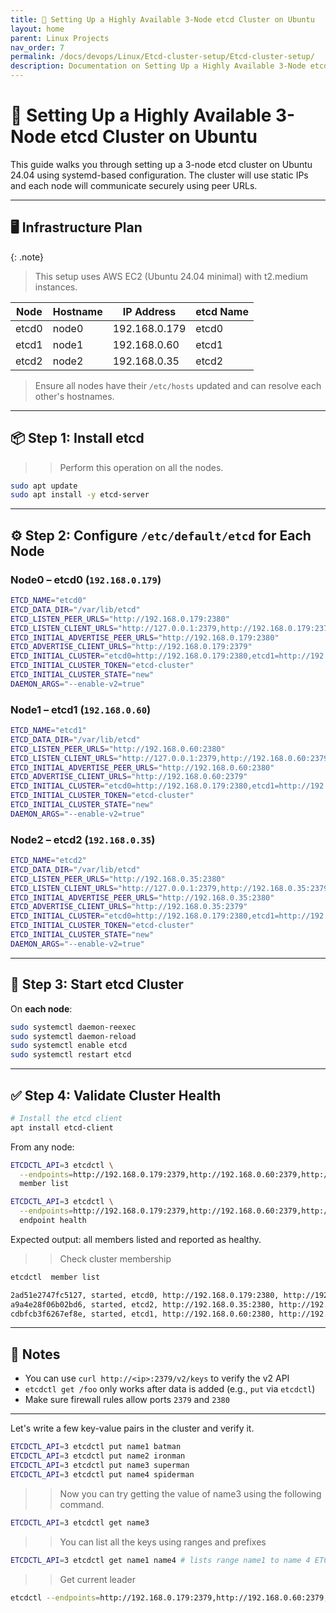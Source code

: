 ```yaml
---
title: 🧩 Setting Up a Highly Available 3-Node etcd Cluster on Ubuntu
layout: home
parent: Linux Projects
nav_order: 7
permalink: /docs/devops/Linux/Etcd-cluster-setup/Etcd-cluster-setup/
description: Documentation on Setting Up a Highly Available 3-Node etcd Cluster on Ubuntu
---
```


# 🧩 Setting Up a Highly Available 3-Node etcd Cluster on Ubuntu

This guide walks you through setting up a 3-node etcd cluster on Ubuntu 24.04 using systemd-based configuration. The cluster will use static IPs and each node will communicate securely using peer URLs.

---

## 🖥️ Infrastructure Plan

{: .note}
> This setup uses AWS EC2 (Ubuntu 24.04 minimal) with t2.medium instances.

| Node  | Hostname | IP Address    | etcd Name |
| ----- | -------- | ------------- | --------- |
| etcd0 | node0    | 192.168.0.179 | etcd0     |
| etcd1 | node1    | 192.168.0.60  | etcd1     |
| etcd2 | node2    | 192.168.0.35  | etcd2     |

> Ensure all nodes have their `/etc/hosts` updated and can resolve each other's hostnames.

---

## 📦 Step 1: Install etcd

>> Perform this operation on all the nodes.

```bash
sudo apt update
sudo apt install -y etcd-server
```

---

## ⚙️ Step 2: Configure `/etc/default/etcd` for Each Node

### Node0 – etcd0 (`192.168.0.179`)

```bash
ETCD_NAME="etcd0"
ETCD_DATA_DIR="/var/lib/etcd"
ETCD_LISTEN_PEER_URLS="http://192.168.0.179:2380"
ETCD_LISTEN_CLIENT_URLS="http://127.0.0.1:2379,http://192.168.0.179:2379"
ETCD_INITIAL_ADVERTISE_PEER_URLS="http://192.168.0.179:2380"
ETCD_ADVERTISE_CLIENT_URLS="http://192.168.0.179:2379"
ETCD_INITIAL_CLUSTER="etcd0=http://192.168.0.179:2380,etcd1=http://192.168.0.60:2380,etcd2=http://192.168.0.35:2380"
ETCD_INITIAL_CLUSTER_TOKEN="etcd-cluster"
ETCD_INITIAL_CLUSTER_STATE="new"
DAEMON_ARGS="--enable-v2=true"
```

### Node1 – etcd1 (`192.168.0.60`)

```bash
ETCD_NAME="etcd1"
ETCD_DATA_DIR="/var/lib/etcd"
ETCD_LISTEN_PEER_URLS="http://192.168.0.60:2380"
ETCD_LISTEN_CLIENT_URLS="http://127.0.0.1:2379,http://192.168.0.60:2379"
ETCD_INITIAL_ADVERTISE_PEER_URLS="http://192.168.0.60:2380"
ETCD_ADVERTISE_CLIENT_URLS="http://192.168.0.60:2379"
ETCD_INITIAL_CLUSTER="etcd0=http://192.168.0.179:2380,etcd1=http://192.168.0.60:2380,etcd2=http://192.168.0.35:2380"
ETCD_INITIAL_CLUSTER_TOKEN="etcd-cluster"
ETCD_INITIAL_CLUSTER_STATE="new"
DAEMON_ARGS="--enable-v2=true"
```

### Node2 – etcd2 (`192.168.0.35`)

```bash
ETCD_NAME="etcd2"
ETCD_DATA_DIR="/var/lib/etcd"
ETCD_LISTEN_PEER_URLS="http://192.168.0.35:2380"
ETCD_LISTEN_CLIENT_URLS="http://127.0.0.1:2379,http://192.168.0.35:2379"
ETCD_INITIAL_ADVERTISE_PEER_URLS="http://192.168.0.35:2380"
ETCD_ADVERTISE_CLIENT_URLS="http://192.168.0.35:2379"
ETCD_INITIAL_CLUSTER="etcd0=http://192.168.0.179:2380,etcd1=http://192.168.0.60:2380,etcd2=http://192.168.0.35:2380"
ETCD_INITIAL_CLUSTER_TOKEN="etcd-cluster"
ETCD_INITIAL_CLUSTER_STATE="new"
DAEMON_ARGS="--enable-v2=true"
```

---

## 🚀 Step 3: Start etcd Cluster

On **each node**:

```bash
sudo systemctl daemon-reexec
sudo systemctl daemon-reload
sudo systemctl enable etcd
sudo systemctl restart etcd
```

---

## ✅ Step 4: Validate Cluster Health

```bash
# Install the etcd client
apt install etcd-client
```

From any node:

```bash
ETCDCTL_API=3 etcdctl \
  --endpoints=http://192.168.0.179:2379,http://192.168.0.60:2379,http://192.168.0.35:2379 \
  member list

ETCDCTL_API=3 etcdctl \
  --endpoints=http://192.168.0.179:2379,http://192.168.0.60:2379,http://192.168.0.35:2379 \
  endpoint health
```

Expected output: all members listed and reported as healthy.

>> Check cluster membership

```bash
etcdctl  member list

2ad51e2747fc5127, started, etcd0, http://192.168.0.179:2380, http://192.168.0.179:2379, false
a9a4e28f06b02bd6, started, etcd2, http://192.168.0.35:2380, http://192.168.0.35:2379, false
cdbfcb3f6267ef8e, started, etcd1, http://192.168.0.60:2380, http://192.168.0.60:2379, false
```

---

## 📌 Notes

* You can use `curl http://<ip>:2379/v2/keys` to verify the v2 API
* `etcdctl get /foo` only works after data is added (e.g., `put` via `etcdctl`)
* Make sure firewall rules allow ports `2379` and `2380`

---


Let's write a few key-value pairs in the cluster and verify it.

```bash
ETCDCTL_API=3 etcdctl put name1 batman
ETCDCTL_API=3 etcdctl put name2 ironman
ETCDCTL_API=3 etcdctl put name3 superman
ETCDCTL_API=3 etcdctl put name4 spiderman
```

>> Now you can try getting the value of name3 using the following command.

```bash
ETCDCTL_API=3 etcdctl get name3
```

>> You can list all the keys using ranges and prefixes

```bash
ETCDCTL_API=3 etcdctl get name1 name4 # lists range name1 to name 4 ETCDCTL_API=3 etcdctl get --prefix name # lists all keys with name prefix
```

>> Get current leader

```bash
etcdctl --endpoints=http://192.168.0.179:2379,http://192.168.0.60:2379,http://192.168.0.35:2379 endpoint status --write-out=table
```